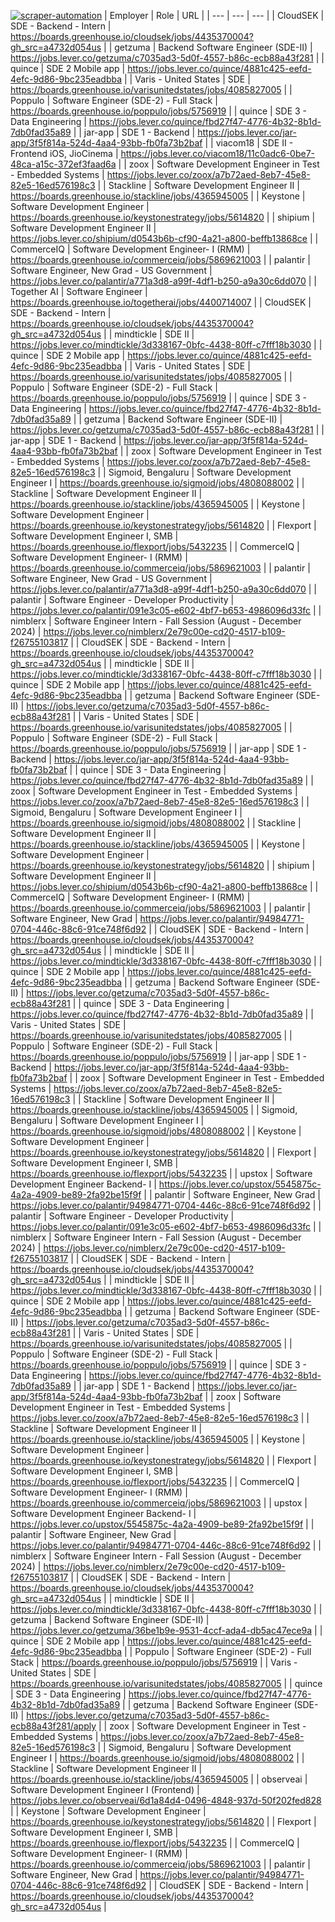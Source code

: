 [![scraper-automation](https://github.com/azad-ali786/Job_Openings/actions/workflows/scraper-automation.yml/badge.svg)](https://github.com/azad-ali786/Job_Openings/actions/workflows/scraper-automation.yml)
| Employer | Role | URL |
| --- | --- | --- |
| CloudSEK | SDE - Backend - Intern | https://boards.greenhouse.io/cloudsek/jobs/4435370004?gh_src=a4732d054us |
| getzuma | Backend Software Engineer (SDE-II) | https://jobs.lever.co/getzuma/c7035ad3-5d0f-4557-b86c-ecb88a43f281 |
| quince | SDE 2 Mobile app | https://jobs.lever.co/quince/4881c425-eefd-4efc-9d86-9bc235eadbba |
| Varis - United States | SDE | https://boards.greenhouse.io/varisunitedstates/jobs/4085827005 |
| Poppulo | Software Engineer (SDE-2) - Full Stack | https://boards.greenhouse.io/poppulo/jobs/5756919 |
| quince | SDE 3 - Data Engineering | https://jobs.lever.co/quince/fbd27f47-4776-4b32-8b1d-7db0fad35a89 |
| jar-app | SDE 1 - Backend | https://jobs.lever.co/jar-app/3f5f814a-524d-4aa4-93bb-fb0fa73b2baf |
| viacom18 | SDE II - Frontend iOS, JioCinema | https://jobs.lever.co/viacom18/11c0adc6-0be7-48ca-a15c-372ef3faad6a |
| zoox | Software Development Engineer in Test - Embedded Systems | https://jobs.lever.co/zoox/a7b72aed-8eb7-45e8-82e5-16ed576198c3 |
| Stackline | Software Development  Engineer II | https://boards.greenhouse.io/stackline/jobs/4365945005 |
| Keystone | Software Development Engineer | https://boards.greenhouse.io/keystonestrategy/jobs/5614820 |
| shipium | Software Development Engineer II | https://jobs.lever.co/shipium/d0543b6b-cf90-4a21-a800-beffb13868ce |
| CommerceIQ | Software Development Engineer- I (RMM) | https://boards.greenhouse.io/commerceiq/jobs/5869621003 |
| palantir | Software Engineer, New Grad - US Government | https://jobs.lever.co/palantir/a771a3d8-a99f-4df1-b250-a9a30c6dd070 |
| Together AI | Software Engineer | https://boards.greenhouse.io/togetherai/jobs/4400714007 |
| CloudSEK | SDE - Backend - Intern | https://boards.greenhouse.io/cloudsek/jobs/4435370004?gh_src=a4732d054us |
| mindtickle | SDE II | https://jobs.lever.co/mindtickle/3d338167-0bfc-4438-80ff-c7fff18b3030 |
| quince | SDE 2 Mobile app | https://jobs.lever.co/quince/4881c425-eefd-4efc-9d86-9bc235eadbba |
| Varis - United States | SDE | https://boards.greenhouse.io/varisunitedstates/jobs/4085827005 |
| Poppulo | Software Engineer (SDE-2) - Full Stack | https://boards.greenhouse.io/poppulo/jobs/5756919 |
| quince | SDE 3 - Data Engineering | https://jobs.lever.co/quince/fbd27f47-4776-4b32-8b1d-7db0fad35a89 |
| getzuma | Backend Software Engineer (SDE-II) | https://jobs.lever.co/getzuma/c7035ad3-5d0f-4557-b86c-ecb88a43f281 |
| jar-app | SDE 1 - Backend | https://jobs.lever.co/jar-app/3f5f814a-524d-4aa4-93bb-fb0fa73b2baf |
| zoox | Software Development Engineer in Test - Embedded Systems | https://jobs.lever.co/zoox/a7b72aed-8eb7-45e8-82e5-16ed576198c3 |
| Sigmoid, Bengaluru | Software Development Engineer I | https://boards.greenhouse.io/sigmoid/jobs/4808088002 |
| Stackline | Software Development  Engineer II | https://boards.greenhouse.io/stackline/jobs/4365945005 |
| Keystone | Software Development Engineer | https://boards.greenhouse.io/keystonestrategy/jobs/5614820 |
| Flexport | Software Development Engineer I, SMB | https://boards.greenhouse.io/flexport/jobs/5432235 |
| CommerceIQ | Software Development Engineer- I (RMM) | https://boards.greenhouse.io/commerceiq/jobs/5869621003 |
| palantir | Software Engineer, New Grad - US Government | https://jobs.lever.co/palantir/a771a3d8-a99f-4df1-b250-a9a30c6dd070 |
| palantir | Software Engineer - Developer Productivity | https://jobs.lever.co/palantir/091e3c05-e602-4bf7-b653-4986096d33fc |
| nimblerx | Software Engineer Intern - Fall Session (August - December 2024) | https://jobs.lever.co/nimblerx/2e79c00e-cd20-4517-b109-f26755103817 |
| CloudSEK | SDE - Backend - Intern | https://boards.greenhouse.io/cloudsek/jobs/4435370004?gh_src=a4732d054us |
| mindtickle | SDE II | https://jobs.lever.co/mindtickle/3d338167-0bfc-4438-80ff-c7fff18b3030 |
| quince | SDE 2 Mobile app | https://jobs.lever.co/quince/4881c425-eefd-4efc-9d86-9bc235eadbba |
| getzuma | Backend Software Engineer (SDE-II) | https://jobs.lever.co/getzuma/c7035ad3-5d0f-4557-b86c-ecb88a43f281 |
| Varis - United States | SDE | https://boards.greenhouse.io/varisunitedstates/jobs/4085827005 |
| Poppulo | Software Engineer (SDE-2) - Full Stack | https://boards.greenhouse.io/poppulo/jobs/5756919 |
| jar-app | SDE 1 - Backend | https://jobs.lever.co/jar-app/3f5f814a-524d-4aa4-93bb-fb0fa73b2baf |
| quince | SDE 3 - Data Engineering | https://jobs.lever.co/quince/fbd27f47-4776-4b32-8b1d-7db0fad35a89 |
| zoox | Software Development Engineer in Test - Embedded Systems | https://jobs.lever.co/zoox/a7b72aed-8eb7-45e8-82e5-16ed576198c3 |
| Sigmoid, Bengaluru | Software Development Engineer I | https://boards.greenhouse.io/sigmoid/jobs/4808088002 |
| Stackline | Software Development  Engineer II | https://boards.greenhouse.io/stackline/jobs/4365945005 |
| Keystone | Software Development Engineer | https://boards.greenhouse.io/keystonestrategy/jobs/5614820 |
| shipium | Software Development Engineer II | https://jobs.lever.co/shipium/d0543b6b-cf90-4a21-a800-beffb13868ce |
| CommerceIQ | Software Development Engineer- I (RMM) | https://boards.greenhouse.io/commerceiq/jobs/5869621003 |
| palantir | Software Engineer, New Grad | https://jobs.lever.co/palantir/94984771-0704-446c-88c6-91ce748f6d92 |
| CloudSEK | SDE - Backend - Intern | https://boards.greenhouse.io/cloudsek/jobs/4435370004?gh_src=a4732d054us |
| mindtickle | SDE II | https://jobs.lever.co/mindtickle/3d338167-0bfc-4438-80ff-c7fff18b3030 |
| quince | SDE 2 Mobile app | https://jobs.lever.co/quince/4881c425-eefd-4efc-9d86-9bc235eadbba |
| getzuma | Backend Software Engineer (SDE-II) | https://jobs.lever.co/getzuma/c7035ad3-5d0f-4557-b86c-ecb88a43f281 |
| quince | SDE 3 - Data Engineering | https://jobs.lever.co/quince/fbd27f47-4776-4b32-8b1d-7db0fad35a89 |
| Varis - United States | SDE | https://boards.greenhouse.io/varisunitedstates/jobs/4085827005 |
| Poppulo | Software Engineer (SDE-2) - Full Stack | https://boards.greenhouse.io/poppulo/jobs/5756919 |
| jar-app | SDE 1 - Backend | https://jobs.lever.co/jar-app/3f5f814a-524d-4aa4-93bb-fb0fa73b2baf |
| zoox | Software Development Engineer in Test - Embedded Systems | https://jobs.lever.co/zoox/a7b72aed-8eb7-45e8-82e5-16ed576198c3 |
| Stackline | Software Development  Engineer II | https://boards.greenhouse.io/stackline/jobs/4365945005 |
| Sigmoid, Bengaluru | Software Development Engineer I | https://boards.greenhouse.io/sigmoid/jobs/4808088002 |
| Keystone | Software Development Engineer | https://boards.greenhouse.io/keystonestrategy/jobs/5614820 |
| Flexport | Software Development Engineer I, SMB | https://boards.greenhouse.io/flexport/jobs/5432235 |
| upstox | Software Development Engineer Backend- I | https://jobs.lever.co/upstox/5545875c-4a2a-4909-be89-2fa92be15f9f |
| palantir | Software Engineer, New Grad | https://jobs.lever.co/palantir/94984771-0704-446c-88c6-91ce748f6d92 |
| palantir | Software Engineer - Developer Productivity | https://jobs.lever.co/palantir/091e3c05-e602-4bf7-b653-4986096d33fc |
| nimblerx | Software Engineer Intern - Fall Session (August - December 2024) | https://jobs.lever.co/nimblerx/2e79c00e-cd20-4517-b109-f26755103817 |
| CloudSEK | SDE - Backend - Intern | https://boards.greenhouse.io/cloudsek/jobs/4435370004?gh_src=a4732d054us |
| mindtickle | SDE II | https://jobs.lever.co/mindtickle/3d338167-0bfc-4438-80ff-c7fff18b3030 |
| quince | SDE 2 Mobile app | https://jobs.lever.co/quince/4881c425-eefd-4efc-9d86-9bc235eadbba |
| getzuma | Backend Software Engineer (SDE-II) | https://jobs.lever.co/getzuma/c7035ad3-5d0f-4557-b86c-ecb88a43f281 |
| Varis - United States | SDE | https://boards.greenhouse.io/varisunitedstates/jobs/4085827005 |
| Poppulo | Software Engineer (SDE-2) - Full Stack | https://boards.greenhouse.io/poppulo/jobs/5756919 |
| quince | SDE 3 - Data Engineering | https://jobs.lever.co/quince/fbd27f47-4776-4b32-8b1d-7db0fad35a89 |
| jar-app | SDE 1 - Backend | https://jobs.lever.co/jar-app/3f5f814a-524d-4aa4-93bb-fb0fa73b2baf |
| zoox | Software Development Engineer in Test - Embedded Systems | https://jobs.lever.co/zoox/a7b72aed-8eb7-45e8-82e5-16ed576198c3 |
| Stackline | Software Development  Engineer II | https://boards.greenhouse.io/stackline/jobs/4365945005 |
| Keystone | Software Development Engineer | https://boards.greenhouse.io/keystonestrategy/jobs/5614820 |
| Flexport | Software Development Engineer I, SMB | https://boards.greenhouse.io/flexport/jobs/5432235 |
| CommerceIQ | Software Development Engineer- I (RMM) | https://boards.greenhouse.io/commerceiq/jobs/5869621003 |
| upstox | Software Development Engineer Backend- I | https://jobs.lever.co/upstox/5545875c-4a2a-4909-be89-2fa92be15f9f |
| palantir | Software Engineer, New Grad | https://jobs.lever.co/palantir/94984771-0704-446c-88c6-91ce748f6d92 |
| nimblerx | Software Engineer Intern - Fall Session (August - December 2024) | https://jobs.lever.co/nimblerx/2e79c00e-cd20-4517-b109-f26755103817 |
| CloudSEK | SDE - Backend - Intern | https://boards.greenhouse.io/cloudsek/jobs/4435370004?gh_src=a4732d054us |
| mindtickle | SDE II | https://jobs.lever.co/mindtickle/3d338167-0bfc-4438-80ff-c7fff18b3030 |
| getzuma | Backend Software Engineer (SDE-II) | https://jobs.lever.co/getzuma/36be1b9e-9531-4ccf-ada4-db5ac47ece9a |
| quince | SDE 2 Mobile app | https://jobs.lever.co/quince/4881c425-eefd-4efc-9d86-9bc235eadbba |
| Poppulo | Software Engineer (SDE-2) - Full Stack | https://boards.greenhouse.io/poppulo/jobs/5756919 |
| Varis - United States | SDE | https://boards.greenhouse.io/varisunitedstates/jobs/4085827005 |
| quince | SDE 3 - Data Engineering | https://jobs.lever.co/quince/fbd27f47-4776-4b32-8b1d-7db0fad35a89 |
| getzuma | Backend Software Engineer (SDE-II) | https://jobs.lever.co/getzuma/c7035ad3-5d0f-4557-b86c-ecb88a43f281/apply |
| zoox | Software Development Engineer in Test - Embedded Systems | https://jobs.lever.co/zoox/a7b72aed-8eb7-45e8-82e5-16ed576198c3 |
| Sigmoid, Bengaluru | Software Development Engineer I | https://boards.greenhouse.io/sigmoid/jobs/4808088002 |
| Stackline | Software Development  Engineer II | https://boards.greenhouse.io/stackline/jobs/4365945005 |
| observeai | Software Development Engineer I (Frontend) | https://jobs.lever.co/observeai/6d1a84d4-0496-4848-937d-50f202fed828 |
| Keystone | Software Development Engineer | https://boards.greenhouse.io/keystonestrategy/jobs/5614820 |
| Flexport | Software Development Engineer I, SMB | https://boards.greenhouse.io/flexport/jobs/5432235 |
| CommerceIQ | Software Development Engineer- I (RMM) | https://boards.greenhouse.io/commerceiq/jobs/5869621003 |
| palantir | Software Engineer, New Grad | https://jobs.lever.co/palantir/94984771-0704-446c-88c6-91ce748f6d92 |
| CloudSEK | SDE - Backend - Intern | https://boards.greenhouse.io/cloudsek/jobs/4435370004?gh_src=a4732d054us |
